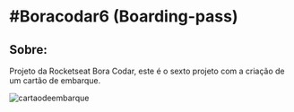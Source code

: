 # #Boracodar6  (Boarding-pass)

## Sobre:

Projeto da Rocketseat Bora Codar, este é o sexto projeto com a criação de um cartão de embarque.

![cartaodeembarque](https://user-images.githubusercontent.com/105187443/220787814-5af40a74-557a-4076-aecc-412cd9fed402.png)
